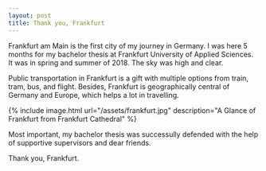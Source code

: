 ```yaml
---
layout: post
title: Thank you, Frankfurt
---
```


Frankfurt am Main is the first city of my journey in Germany. I was here 5 months for my bachelor thesis at Frankfurt University of Applied Sciences. It was in spring and summer of 2018. The sky was high and clear.

Public transportation in Frankfurt is a gift with multiple options from train, tram, bus, and flight. Besides, Frankfurt is geographically central of Germany and Europe, which helps a lot in travelling.

{% include image.html url="/assets/frankfurt.jpg" description="A Glance of Frankfurt from Frankfurt Cathedral" %}

Most important, my bachelor thesis was successully defended with the help of supportive supervisors and dear friends.

Thank you, Frankfurt.
